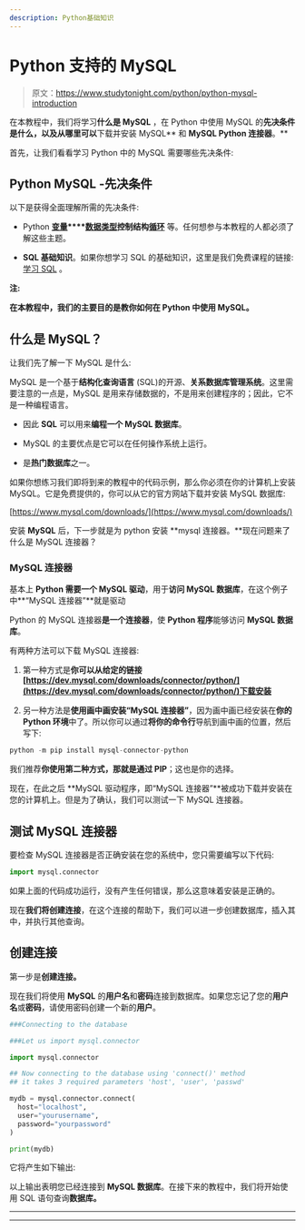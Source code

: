 ```yaml
---
description: Python基础知识
---
```


# Python 支持的 MySQL

> 原文：<https://www.studytonight.com/python/python-mysql-introduction>

在本教程中，我们将学习**什么是 MySQL** ，在 Python 中使用 MySQL 的**先决条件是什么，以及从哪里可以**下载并安装 MySQL** 和 **MySQL Python 连接器**。**

首先，让我们看看学习 Python 中的 MySQL 需要哪些先决条件:

## Python MySQL -先决条件

以下是获得全面理解所需的先决条件:

*   Python **[变量](variables-in-python)****[数据类型](data-types-in-python)****控制结构****[循环](looping-in-python)** 等。任何想参与本教程的人都必须了解这些主题。

*   **SQL 基础知识**。如果你想学习 SQL 的基础知识，这里是我们免费课程的链接:[学习 SQL](https://www.studytonight.com/dbms/sql) 。

**注:**

**在本教程中，我们的主要目的是教你如何在 Python 中使用 MySQL。**

## 什么是 MySQL？

让我们先了解一下 MySQL 是什么:

MySQL 是一个基于**结构化查询语言** (SQL)的开源、**关系数据库管理系统**。这里需要注意的一点是，MySQL 是用来存储数据的，不是用来创建程序的；因此，它不是一种编程语言。

*   因此 **SQL** 可以用来**编程一个 MySQL 数据库**。

*   MySQL 的主要优点是它可以在任何操作系统上运行。

*   是**热门数据库**之一。

如果你想练习我们即将到来的教程中的代码示例，那么你必须在你的计算机上安装 MySQL。它是免费提供的，你可以从它的官方网站下载并安装 MySQL 数据库:

[https://www.mysql.com/downloads/](https://www.mysql.com/downloads/)

安装 **MySQL** 后，下一步就是为 python 安装 **mysql 连接器。**现在问题来了什么是 MySQL 连接器？

### MySQL 连接器

基本上 **Python 需要一个 MySQL 驱动**，用于**访问 MySQL 数据库**，在这个例子中**“MySQL 连接器”**就是驱动

Python 的 MySQL 连接器**是一个连接器**，使 **Python 程序**能够访问 **MySQL 数据库**。

有两种方法可以下载 MySQL 连接器:

1.  第一种方式是**你可以从给定的链接[https://dev.mysql.com/downloads/connector/python/](https://dev.mysql.com/downloads/connector/python/)下载安装**

2.  另一种方法是**使用画中画安装“MySQL 连接器”**，因为画中画已经安装在**你的 Python 环境**中了。所以你可以通过**将你的命令行**导航到画中画的位置，然后写下:

```py
python -m pip install mysql-connector-python
```

我们推荐**你使用第二种方式，那就是通过 PIP**；这也是你的选择。

现在，在此之后 **MySQL 驱动程序，即“MySQL 连接器”**被成功下载并安装在您的计算机上。但是为了确认，我们可以测试一下 MySQL 连接器。

## 测试 MySQL 连接器

要检查 MySQL 连接器是否正确安装在您的系统中，您只需要编写以下代码:

```py
import mysql.connector
```

如果上面的代码成功运行，没有产生任何错误，那么这意味着安装是正确的。

现在**我们将创建连接**，在这个连接的帮助下，我们可以进一步创建数据库，插入其中，并执行其他查询。

## 创建连接

第一步是**创建连接。**

现在我们将使用 **MySQL** 的**用户名**和**密码**连接到数据库。如果您忘记了您的**用户名**或**密码**，请使用密码创建一个新的**用户**。

```py
###Connecting to the database

###Let us import mysql.connector

import mysql.connector

## Now connecting to the database using 'connect()' method
## it takes 3 required parameters 'host', 'user', 'passwd'

mydb = mysql.connector.connect(
  host="localhost",
  user="yourusername",
  password="yourpassword"
)

print(mydb)
```

它将产生如下输出:

以上输出表明您已经连接到 **MySQL 数据库**。在接下来的教程中，我们将开始使用 SQL 语句查询**数据库。**

* * *

* * *